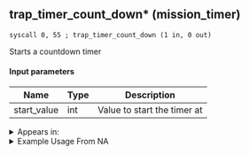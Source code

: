 ## trap_timer_count_down* (mission_timer)

`syscall 0, 55 ; trap_timer_count_down (1 in, 0 out)`

Starts a countdown timer

#### Input parameters
| Name | Type | Description
|------|------|------------
| start_value   | int   | Value to start the timer at




<details>
	<summary>Appears in:</summary>

</details>

<details>
	<summary>Example Usage From NA</summary>

</details>


